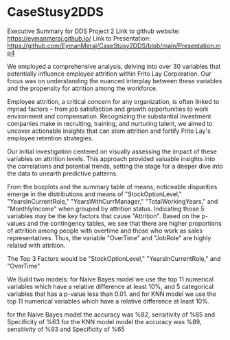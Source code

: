 # CaseStusy2DDS
Executive Summary for DDS Project 2
Link to github website: https://eymanmeraj.github.io/
Link to Presentation: https://github.com/EymanMeraj/CaseStusy2DDS/blob/main/Presentation.mp4

We employed a comprehensive analysis, delving into over 30 variables that potentially influence employee attrition within Frito Lay Corporation. Our focus was on understanding the nuanced interplay between these variables and the propensity for attrition among the workforce.

Employee attrition, a critical concern for any organization, is often linked to myriad factors – from job satisfaction and growth opportunities to work environment and compensation. Recognizing the substantial investment companies make in recruiting, training, and nurturing talent, we aimed to uncover actionable insights that can stem attrition and fortify Frito Lay's employee retention strategies.

Our initial investigation centered on visually assessing the impact of these variables on attrition levels. This approach provided valuable insights into the correlations and potential trends, setting the stage for a deeper dive into the data to unearth predictive patterns.

From the boxplots and the summary table of means, noticeable disparities emerge in the distributions and means of "StockOptionLevel," "YearsInCurrentRole," "YearsWithCurrManager," "TotalWorkingYears," and "MonthlyIncome" when grouped by attrition status. Indicating those 5 variables may be the key factors that cause "Attrition". 
Based on the p-values and the contingency tables, we see that there are higher proportions of attrition among people with overtime and those who work as sales representatives. Thus, the variable "OverTime" and "JobRole" are highly related with attrition.

 The Top 3 Factors would be "StockOptionLevel," "YearsInCurrentRole," and "OverTime"

We Build two models:
for Naive Bayes model we use the top 11 numerical variables which have a relative difference at least 10%, and 5 categorical variables that has a p-value less than 0.01.
and for KNN model we use the top 11 numerical variables which have a relative difference at least 10%.

for the Naive Bayes model the accuracy was %82, sensitivity of %85 and Specificity of %63
for the KNN model model the accuracy was %89, sensitivity of %93 and Specificity of %65


